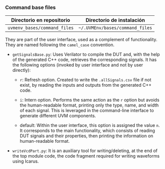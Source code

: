 ### Command base files

| Directorio en repositorio        | Directorio de instalación          |
|----------------------------------|------------------------------------|
| `uvmenv_bases/command_files`     | `~/.UVMEnv/bases/command_files`    |



They are part of the user interface, used as a complement of functionality.
They are named following the `camel_case` convention.

- `getSignalsBase.py`: Uses Verilator to compile the DUT and, with the help of the generated C++ code, retrieves the corresponding signals. It has the following options (invoked by user interface and not by user directly):

  - `r`: Refresh option. Created to write the `.allSignals.csv` file if not exist, by reading the inputs and outputs from the generated C++ code.
  
  - `i`: Intern option. Performs the same action as the `r` option but avoids the human-readable format, printing only the type, name, and width of each signal. This is leveraged in the command-line interface to generate different UVM components.
  
  - default: Within the user interface, this option is assigned the value `n`. It corresponds to the main functionality, which consists of reading  DUT signals and their properties, then printing the information on human-readable format.


- `writeVcdPart.py`: It is an auxiliary tool for writing/deleting, at the end of the top module code, the code fragment required for writing waveforms using Icarus.



